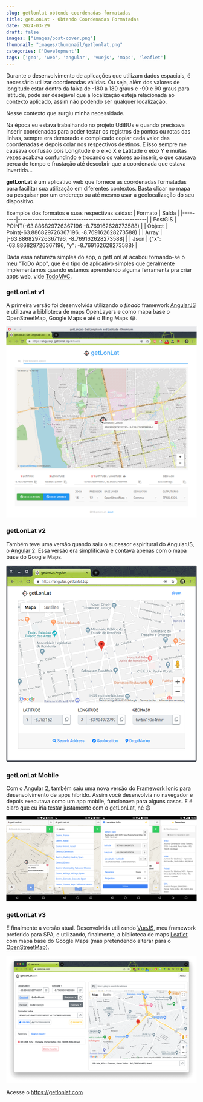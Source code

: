 ```yaml
---
slug: getlonlat-obtendo-coordenadas-formatadas
title: getLonLat - Obtendo Coordenadas Formatadas
date: 2024-03-29
draft: false
images: ["images/post-cover.png"]
thumbnail: "images/thumbnail/getlonlat.png"
categories: ['Development']
tags: ['geo', 'web', 'angular', 'vuejs', 'maps', 'leaflet']
---
```


Durante o desenvolvimento de aplicações que utilizam dados espaciais, é necessário utilizar coordenadas válidas.
Ou seja, além dos valores de longitude estar dentro da faixa de -180 a 180 graus e -90 e 90 graus para latitude,
pode ser desejável que a localização esteja relacionada ao contexto aplicado, assim não podendo ser qualquer localização.

Nesse contexto que surgiu minha necessidade.

<!--more-->

Na época eu estava trabalhando no projeto UdiBUs e quando precisava inserir coordenadas para poder testar os registros de pontos ou rotas das linhas, 
sempre era demorado e complicado copiar cada valor das coordenadas e depois colar nos respectivos destinos.
E isso sempre me causava confusão pois Longitude é o eixo X e Latitude o eixo Y e muitas vezes acabava confundindo e trocando os valores ao inserir,
o que causava perca de tempo e frustação até descobrir que a coordenada que estava invertida...

**getLonLat** é um aplicativo web que fornece as coordenadas formatadas para facilitar sua utilização em diferentes contextos.
Basta clicar no mapa ou pesquisar por um endereço ou até mesmo usar a geolocalização do seu dispositivo.

Exemplos dos formatos e suas respectivas saídas:
| Formato | Saída                                               |
|---------|-----------------------------------------------------|
| PostGIS | POINT(-63.886829726367196 -8.769162628273588)       |
| Object  | Point(-63.886829726367196, -8.769162628273588)      |
| Array   | [-63.886829726367196, -8.769162628273588]           |
| Json    | {"x": -63.886829726367196, "y": -8.769162628273588} |

Dada essa natureza simples do app, o getLonLat acabou tornando-se o meu "ToDo App",
que é o tipo de aplicativo simples que geralmente implementamos quando estamos aprendendo alguma ferramenta pra criar apps web,
vide [TodoMVC](https://todomvc.com/).

### getLonLat v1

A primeira versão foi desenvolvida utilizando o *finado* framework [AngularJS](https://angularjs.org/) e
utilizava a biblioteca de maps OpenLayers e como mapa base o OpenStreetMap, Google Maps e até o Bing Maps :joy:.

![Primeira versão - AngularJS](images/angularjs.png)

### getLonLat v2

Também teve uma versão quando saiu o sucessor espiritural do AngularJS, o [Angular 2](https://angular.io/).
Essa versão era simplificava e contava apenas com o mapa base do Google Maps.

![Segunda versão - Angular](images/angular.png)

### getLonLat Mobile

Com o Angular 2, também saiu uma nova versão do [Framework Ionic](https://ionicframework.com/) para desenvolvimento de apps híbrido.
Assim você desenvolvia no navegador e depois executava como um app mobile, funcionava para alguns casos.
E é claro que eu iria testar justamente com o getLonLat, né :smile:

![Versão Mobile - Ionic](images/android.png)

### getLonLat v3

E finalmente a versão atual. Desenvolvida utilizando [VueJS](https://vuejs.org/), meu framework preferido para SPA,
e utilizando, finalmente, a biblioteca de maps [Leaflet](https://leafletjs.com/) com mapa base do Google Maps (mas pretendendo alterar para o [OpenStreetMap](https://www.openstreetmap.org/)).

![Versão 3 - VueJS](images/screenshot.png)


Acesse o https://getlonlat.com
